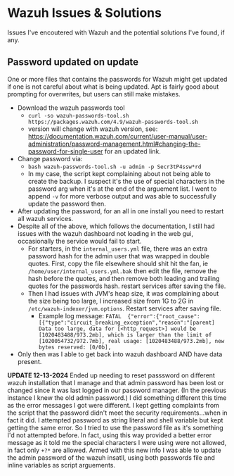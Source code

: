 # Wazuh Issues & Solutions

Issues I've encoutered with Wazuh and the potential solutions I've found, if any. 

## Password updated on update

One or more files that contains the passwords for Wazuh might get updated if one is not careful about what is being updated. Apt is fairly good about prompting for overwrites, but users can still make mistakes. 

- Download the wazuh passwords tool
  - `curl -so wazuh-passwords-tool.sh https://packages.wazuh.com/4.9/wazuh-passwords-tool.sh`
  - version will change with wazuh version, see: https://documentation.wazuh.com/current/user-manual/user-administration/password-management.html#changing-the-password-for-single-user for an updated link.
- Change password via: 
  - `bash wazuh-passwords-tool.sh -u admin -p Secr3tP4ssw*rd`
  - In my case, the script kept complaining about not being able to create the backup. I suspect it's the use of special characters in the password arg when it's at the end of the arguement list. I went to append `-v` for more verbose output and was able to successfully update the password then. 
- After updating the password, for an all in one install you need to restart all wazuh services. 
- Despite all of the above, which follows the documentation, I still had issues with the wazuh dashboard not loading in the web gui, occasionally the service would fail to start. 
  - For starters, in the `internal_users.yml` file, there was an extra password hash for the admin user that was wrapped in double quotes. First, copy the file elsewhere should shit hit the fan, ie `/home/user/internal_users.yml.bak` then edit the file, remove the hash before the quotes, and then remove both leading and trailing quotes for the passwords hash. restart services after saving the file. 
  - Then I had issues with JVM's heap size, it was complaining about the size being too large, I increased size from 1G to 2G in `/etc/wazuh-indexer/jvm.options`. Restart services after saving file.
    - Example log message: `FATAL  {"error":{"root_cause":[{"type":"circuit_breaking_exception","reason":"[parent] Data too large, data for [<http_request>] would be [1020483488/973.2mb], which is larger than the limit of [1020054732/972.7mb], real usage: [1020483488/973.2mb], new bytes reserved: [0/0b],`
- Only then was I able to get back into wazuh dashboard AND have data present. 

**UPDATE 12-13-2024** Ended up needing to reset passsword on different wazuh installation that I manage and that admin password has been lost or changed since it was last logged in our password manager. (In the previous instance I knew the old admin password.) I did something different this time as the error messages I got were different. I kept getting complaints from the script that the password didn't meet the security requirements...when in fact it did. I attempted password as string literal and shell variable but kept getting the same error. So I tried to use the password file as it's something I'd not attempted before. In fact, using this way provided a better error message as it told me the special characters I were using were not allowed, in fact only `+?*` are allowed. Armed with this new info I was able to update the admin password of the wazuh insatll, using both passwords file and inline variables as script arguements. 